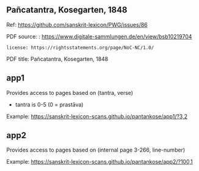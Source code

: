 
## Pañcatantra, Kosegarten, 1848

Ref: https://github.com/sanskrit-lexicon/PWG/issues/86

PDF source: : https://www.digitale-sammlungen.de/en/view/bsb10219704

    license: https://rightsstatements.org/page/NoC-NC/1.0/
      

PDF title:  Pañcatantra, Kosegarten, 1848

## app1
Provides access to pages based on (tantra, verse)
-  tantra is 0-5 (0 = prastāva)

Example: https://sanskrit-lexicon-scans.github.io/pantankose/app1/?3,2


## app2
Provides access to pages based on (internal page 3-266, line-number)

Example: https://sanskrit-lexicon-scans.github.io/pantankose/app2/?100,1
